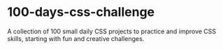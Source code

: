 # 100-days-css-challenge
A collection of 100 small daily CSS projects to practice and improve CSS skills, starting with fun and creative challenges.
